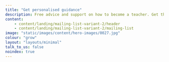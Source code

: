 ```yaml
---
title: "Get personalised guidance"
description: Free advice and support on how to become a teacher. Get the latest information sent straight to your inbox.
content:
    - content/landing/mailing-list-variant-2/header
    - content/landing/mailing-list-variant-2/mailing-list
image: "static/images/content/hero-images/0027.jpg"
colour: "grow"
layout: "layouts/minimal"
talk_to_us: false
noindex: true
---
```

